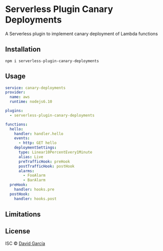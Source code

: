 # Serverless Plugin Canary Deployments

A Serverless plugin to implement canary deployment of Lambda functions

## Installation
`npm i serverless-plugin-canary-deployments`

## Usage

```yaml
service: canary-deployments
provider:
  name: aws
  runtime: nodejs6.10

plugins:
  - serverless-plugin-canary-deployments

functions:
  hello:
    handler: handler.hello
    events:
      - http: GET hello
    deploymentSettings:
      type: Linear10PercentEvery1Minute
      alias: Live
      preTrafficHook: preHook
      postTrafficHook: postHook
      alarms:
        - FooAlarm
        - BarAlarm
  preHook:
    handler: hooks.pre
  postHook:
    handler: hooks.post
```

## Limitations

## License

ISC © [David García](https://github.com/davidgf)
